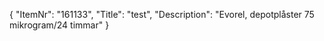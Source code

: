 {
  "ItemNr": "161133",
  "Title": "test",
  "Description": "Evorel, depotplåster 75 mikrogram/24 timmar"
}